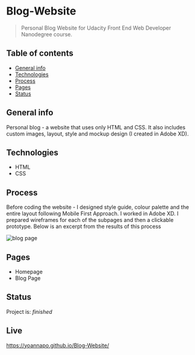 

# Blog-Website
> Personal Blog Website for Udacity Front End Web Developer Nanodegree course. 

## Table of contents
* [General info](#general-info)
* [Technologies](#technologies)
* [Process](#process)
* [Pages](#pages)
* [Status](#status)

## General info
Personal blog - a website that uses only HTML and CSS. It also includes custom images, layout, style and mockup design (I created in Adobe XD).

## Technologies
* HTML
* CSS

## Process 
Before coding the website - I designed style guide, colour palette and the entire layout following Mobile First Approach. I worked in Adobe XD. I prepared wireframes for each of the subpages and then a clickable prototype. Below is an excerpt from the results of this process

<img align="center" src="(https://github.com/YoannaPo/Blog-Website/blob/upstream1/assets/blog_page_wireframe.gif)" alt="blog page"/>

## Pages
* Homepage
* Blog Page

## Status
Project is:  _finished_

## Live
https://yoannapo.github.io/Blog-Website/
